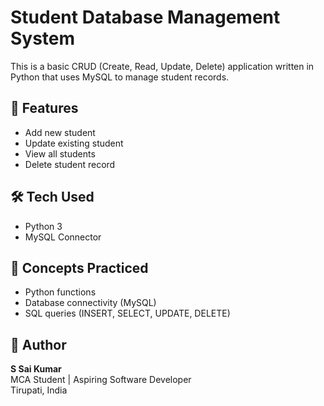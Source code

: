 # Student Database Management System

This is a basic CRUD (Create, Read, Update, Delete) application written in Python that uses MySQL to manage student records.

## 🔹 Features
- Add new student
- Update existing student
- View all students
- Delete student record

## 🛠 Tech Used
- Python 3
- MySQL Connector

## 🧠 Concepts Practiced
- Python functions
- Database connectivity (MySQL)
- SQL queries (INSERT, SELECT, UPDATE, DELETE)

## 📌 Author
**S Sai Kumar**  
MCA Student | Aspiring Software Developer  
Tirupati, India
